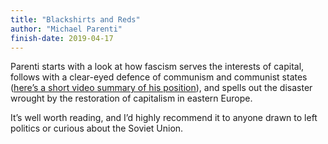 ```yaml
---
title: "Blackshirts and Reds"
author: "Michael Parenti"
finish-date: 2019-04-17
---
```


Parenti starts with a look at how fascism serves the interests of capital, follows with a clear-eyed defence of communism and communist states ([here’s a short video summary of his position][parenti-communism-works]), and spells out the disaster wrought by the restoration of capitalism in eastern Europe.

[parenti-communism-works]: https://www.youtube.com/watch?v=6Tmi7JN3LkA

It’s well worth reading, and I’d highly recommend it to anyone drawn to left politics or curious about the Soviet Union.

